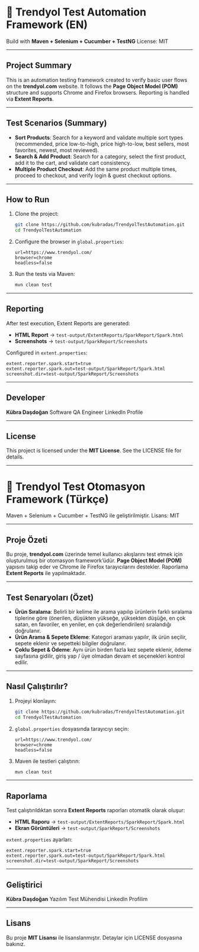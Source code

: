 # 🛒 Trendyol Test Automation Framework (EN)

Build with **Maven + Selenium + Cucumber + TestNG**
License: MIT

---

## Project Summary

This is an automation testing framework created to verify basic user flows on the **trendyol.com** website.
It follows the **Page Object Model (POM)** structure and supports Chrome and Firefox browsers.
Reporting is handled via **Extent Reports**.

---

## Test Scenarios (Summary)

* **Sort Products**: Search for a keyword and validate multiple sort types (recommended, price low-to-high, price high-to-low, best sellers, most favorites, newest, most reviewed).
* **Search & Add Product**: Search for a category, select the first product, add it to the cart, and validate cart consistency.
* **Multiple Product Checkout**: Add the same product multiple times, proceed to checkout, and verify login & guest checkout options.

---

## How to Run

1. Clone the project:

   ```bash
   git clone https://github.com/kubradas/TrendyolTestAutomation.git
   cd TrendyolTestAutomation
   ```

2. Configure the browser in `global.properties`:

   ```properties
   url=https://www.trendyol.com/
   browser=chrome
   headless=false
   ```

3. Run the tests via Maven:

   ```bash
   mvn clean test
   ```

---

## Reporting

After test execution, Extent Reports are generated:

* **HTML Report** → `test-output/ExtentReports/SparkReport/Spark.html`
* **Screenshots** → `test-output/SparkReport/Screenshots`

Configured in `extent.properties`:

```properties
extent.reporter.spark.start=true
extent.reporter.spark.out=test-output/SparkReport/Spark.html
screenshot.dir=test-output/SparkReport/Screenshots
```

---

## Developer

**Kübra Daşdoğan**
Software QA Engineer
LinkedIn Profile

---

## License

This project is licensed under the **MIT License**. See the LICENSE file for details.

---

# 🛒 Trendyol Test Otomasyon Framework (Türkçe)

Maven + Selenium + Cucumber + TestNG ile geliştirilmiştir.
Lisans: MIT

---

## Proje Özeti

Bu proje, **trendyol.com** üzerinde temel kullanıcı akışlarını test etmek için oluşturulmuş bir otomasyon framework’üdür.
**Page Object Model (POM)** yapısını takip eder ve Chrome ile Firefox tarayıcılarını destekler.
Raporlama **Extent Reports** ile yapılmaktadır.

---

## Test Senaryoları (Özet)

* **Ürün Sıralama**: Belirli bir kelime ile arama yapılıp ürünlerin farklı sıralama tiplerine göre (önerilen, düşükten yükseğe, yüksekten düşüğe, en çok satan, en favoriler, en yeniler, en çok değerlendirilen) sıralandığı doğrulanır.
* **Ürün Arama & Sepete Ekleme**: Kategori araması yapılır, ilk ürün seçilir, sepete eklenir ve sepetteki bilgiler doğrulanır.
* **Çoklu Sepet & Ödeme**: Aynı ürün birden fazla kez sepete eklenir, ödeme sayfasına gidilir, giriş yap / üye olmadan devam et seçenekleri kontrol edilir.

---

## Nasıl Çalıştırılır?

1. Projeyi klonlayın:

   ```bash
   git clone https://github.com/kubradas/TrendyolTestAutomation.git
   cd TrendyolTestAutomation
   ```

2. `global.properties` dosyasında tarayıcıyı seçin:

   ```properties
   url=https://www.trendyol.com/
   browser=chrome
   headless=false
   ```

3. Maven ile testleri çalıştırın:

   ```bash
   mvn clean test
   ```

---

## Raporlama

Test çalıştırıldıktan sonra **Extent Reports** raporları otomatik olarak oluşur:

* **HTML Raporu** → `test-output/ExtentReports/SparkReport/Spark.html`
* **Ekran Görüntüleri** → `test-output/SparkReport/Screenshots`

`extent.properties` ayarları:

```properties
extent.reporter.spark.start=true
extent.reporter.spark.out=test-output/SparkReport/Spark.html
screenshot.dir=test-output/SparkReport/Screenshots
```

---

## Geliştirici

**Kübra Daşdoğan**
Yazılım Test Mühendisi
LinkedIn Profilim

---

## Lisans

Bu proje **MIT Lisansı** ile lisanslanmıştır. Detaylar için LICENSE dosyasına bakınız.
